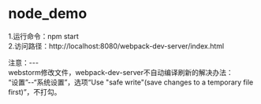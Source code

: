 # node_demo
1.运行命令：npm start  
2.访问路径：http://localhost:8080/webpack-dev-server/index.html  

注意：---  
webstorm修改文件，webpack-dev-server不自动编译刷新的解决办法：    
“设置”--“系统设置”，选项“Use "safe write"(save changes to a temporary file first)”，不打勾。

